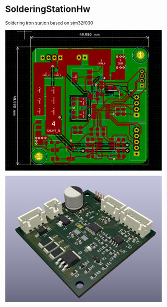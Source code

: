 # SolderingStationHw
Soldering iron station based on stm32f030

![image](https://github.com/burak-bayrktar/SolderingStationHw/blob/main/pcb1.PNG "pcb1")

![image](https://github.com/burak-bayrktar/SolderingStationHw/blob/main/pcb2.PNG "pcb2")

